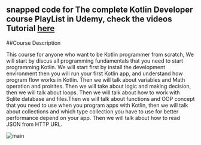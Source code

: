 ## snapped code for The complete Kotlin Developer course  PlayList in Udemy, check the videos Tutorial  [here](https://www.udemy.com/the-complete-kotlin-developer-course/)

 ##Course Description

This course for anyone  who want to be Kotlin programmer from scratch, We will  start by discus all programming fundamentals that you need to start programming Kotlin. We will start first by install the development environment then you will run your first Kotlin app, and understand how program flow works in Kotlin. Then we will talk about variables and Math operation and proirites. Then we will take about logic and making decision, then we will talk about loops. Then we will talk about  how to work with Sqlite database and files.Then we will talk about functions and OOP concept that you need to use when you program apps with Kotlin, then we will talk about collections and which type collection you have to use for better performance  depend on your app. Then we will talk about  how to read JSON from HTTP URL.


![main](http://attach.alruabye.net/dsa/dsa.jpg)